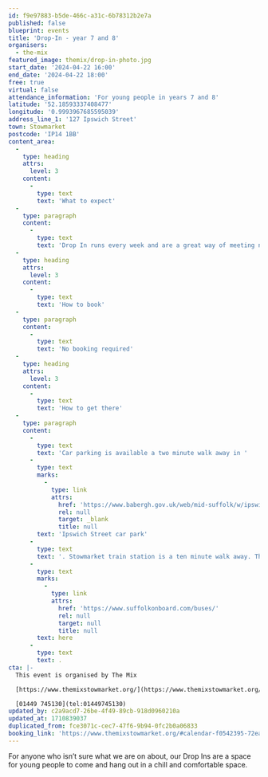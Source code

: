 ```yaml
---
id: f9e97883-b5de-466c-a31c-6b78312b2e7a
published: false
blueprint: events
title: 'Drop-In - year 7 and 8'
organisers:
  - the-mix
featured_image: themix/drop-in-photo.jpg
start_date: '2024-04-22 16:00'
end_date: '2024-04-22 18:00'
free: true
virtual: false
attendance_information: 'For young people in years 7 and 8'
latitude: '52.18593337408477'
longitude: '0.9993967685595039'
address_line_1: '127 Ipswich Street'
town: Stowmarket
postcode: 'IP14 1BB'
content_area:
  -
    type: heading
    attrs:
      level: 3
    content:
      -
        type: text
        text: 'What to expect'
  -
    type: paragraph
    content:
      -
        type: text
        text: 'Drop In runs every week and are a great way of meeting new friends and finding new passions.'
  -
    type: heading
    attrs:
      level: 3
    content:
      -
        type: text
        text: 'How to book'
  -
    type: paragraph
    content:
      -
        type: text
        text: 'No booking required'
  -
    type: heading
    attrs:
      level: 3
    content:
      -
        type: text
        text: 'How to get there'
  -
    type: paragraph
    content:
      -
        type: text
        text: 'Car parking is available a two minute walk away in '
      -
        type: text
        marks:
          -
            type: link
            attrs:
              href: 'https://www.babergh.gov.uk/web/mid-suffolk/w/ipswich-street-car-park-1'
              rel: null
              target: _blank
              title: null
        text: 'Ipswich Street car park'
      -
        type: text
        text: '. Stowmarket train station is a ten minute walk away. The nearest bus stop is one minute walk away, see the latest bus timetables '
      -
        type: text
        marks:
          -
            type: link
            attrs:
              href: 'https://www.suffolkonboard.com/buses/'
              rel: null
              target: null
              title: null
        text: here
      -
        type: text
        text: .
cta: |-
  This event is organised by The Mix

  [https://www.themixstowmarket.org/](https://www.themixstowmarket.org/) 

  [01449 745130](tel:01449745130)
updated_by: c2a9acd7-26be-4f49-89cb-918d0960210a
updated_at: 1710839037
duplicated_from: fce3071c-cec7-47f6-9b94-0fc2b0a06833
booking_link: 'https://www.themixstowmarket.org/#calendar-f0542395-72ea-4bf6-8c39-c82dfc414127-event-lsnckzq1-1713798000'
---
```

For anyone who isn’t sure what we are on about, our Drop Ins are a space for young people to come and hang out in a chill and comfortable space.